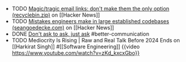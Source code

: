 - TODO [Magic/tragic email links: don't make them the only option (recyclebin.zip)](https://news.ycombinator.com/item?id=42627453) on [[Hacker News]]
- TODO [Mistakes engineers make in large established codebases (seangoedecke.com)](https://news.ycombinator.com/item?id=42627227) on [[Hacker News]]
- DONE [Don't ask to ask, just ask](https://dontasktoask.com/) #better-communication
- TODO Mediocrity Is Rising | Raw and Real Talk Before 2024 Ends on [[Harkirat Singh]] #[[Software Engineering]]
  {{video https://www.youtube.com/watch?v=zKd_kxcxGbo}}